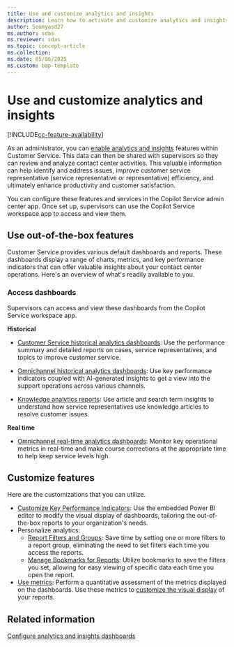```yaml
---
title: Use and customize analytics and insights
description: Learn how to activate and customize analytics and insights in Customer Service to boost contact center efficiency and improve customer satisfaction.
author: Soumyasd27
ms.author: sdas
ms.reviewer: sdas
ms.topic: concept-article
ms.collection: 
ms.date: 05/06/2025
ms.custom: bap-template
---
```


# Use and customize analytics and insights

[!INCLUDE[cc-feature-availability](../../includes/cc-feature-availability.md)]


As an administrator, you can [enable analytics and insights](configure-customer-service-analytics-insights-csh.md#configure-analytics-and-insights-dashboards) features within Customer Service. This data can then be shared with supervisors so they can review and analyze contact center activities. This valuable information can help identify and address issues, improve customer service representative (service representative or representative) efficiency, and ultimately enhance productivity and customer satisfaction.

You can configure these features and services in the Copilot Service admin center app. Once set up, supervisors can use the Copilot Service workspace app to access and view them.

## Use out-of-the-box features

Customer Service provides various default dashboards and reports. These dashboards display a range of charts, metrics, and key performance indicators that can offer valuable insights about your contact center operations. Here's an overview of what's readily available to you.

### Access dashboards

Supervisors can access and view these dashboards from the Copilot Service workspace app.

**Historical**

- [Customer Service historical analytics dashboards](../use/customer-service-analytics-insights-csh.md#customer-service-historical-analytics-reports): Use the performance summary and detailed reports on cases, service representatives, and topics to improve customer service.

- [Omnichannel historical analytics dashboards](../use/omnichannel-analytics-insights.md): Use key performance indicators coupled with AI-generated insights to get a view into the support operations across various channels.

- [Knowledge analytics reports](../use/knowledge-search-analytics-cs.md): Use article and search term insights to understand how service representatives use knowledge articles to resolve customer issues.

**Real time**

- [Omnichannel real-time analytics dashboards](../use/intro-realtime-analytics-dashboard.md#overview-of-omnichannel-real-time-analytics-dashboard): Monitor key operational metrics in real-time and make course corrections at the appropriate time to help keep service levels high.

## Customize features

Here are the customizations that you can utilize.

- [Customize Key Performance Indicators](../use/customize-reports.md#customize-visual-display): Use the embedded Power BI editor to modify the visual display of dashboards, tailoring the out-of-the-box reports to your organization's needs.
- Personalize analytics:
  - [Report Filters and Groups](../use/report-filters-groups.md#report-filters-and-groups): Save time by setting one or more filters to a report group, eliminating the need to set filters each time you access the reports.
  - [Manage Bookmarks for Reports](../use/manage-bookmarks.md#manage-bookmarks-for-reports): Utilize bookmarks to save the filters you set, allowing for easy viewing of specific data each time you open the report.
- [Use metrics](../use/oc-metrics-dimensions.md): Perform a quantitative assessment of the metrics displayed on the dashboards. Use these metrics to [customize the visual display](../use/customize-reports.md#customize-visual-display) of your reports.

## Related information

[Configure analytics and insights dashboards](configure-customer-service-analytics-insights-csh.md#configure-analytics-and-insights-dashboards)
